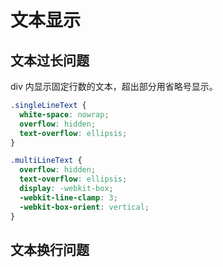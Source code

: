 # 文本显示

## 文本过长问题

div 内显示固定行数的文本，超出部分用省略号显示。

```css
.singleLineText {
  white-space: nowrap;
  overflow: hidden;
  text-overflow: ellipsis;
}

.multiLineText {
  overflow: hidden;
  text-overflow: ellipsis;
  display: -webkit-box;
  -webkit-line-clamp: 3;
  -webkit-box-orient: vertical;
}
```

## 文本换行问题
